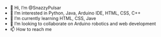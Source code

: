 - 👋 Hi, I’m @SnazzyPulsar
- 👀 I’m interested in Python, Java, Arduino IDE, HTML, CSS, C++
- 🌱 I’m currently learning HTML, CSS, Jave
- 💞️ I’m looking to collaborate on Arduino robotics and web development
- 📫 How to reach me

<!---
SnazzyPulsar/SnazzyPulsar is a ✨ special ✨ repository because its `README.md` (this file) appears on your GitHub profile.
You can click the Preview link to take a look at your changes.
--->
